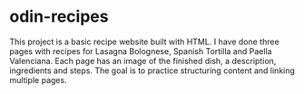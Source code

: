 # odin-recipes
This project is a basic recipe website built with HTML.
I have done three pages with recipes for Lasagna Bolognese, Spanish Tortilla and Paella Valenciana.
Each page has an image of the finished dish, a description, ingredients and steps.
The goal is to practice structuring content and linking multiple pages.